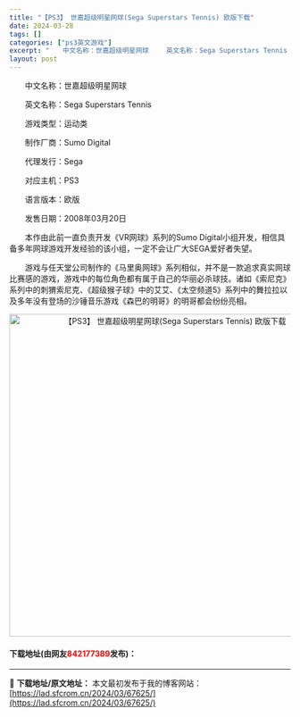```yaml
---
title: "【PS3】 世嘉超级明星网球(Sega Superstars Tennis) 欧版下载"
date: 2024-03-28
tags: []
categories: ["ps3英文游戏"]
excerpt: "　　中文名称：世嘉超级明星网球 　　英文名称：Sega Superstars Tennis 　　游戏类型：运动类 　　制作厂商：Sumo Digital 　　代理发行：Sega 　　对应主机：PS3 　　语言版本：欧版 　　发售日期：2008年03月20日 　　本作由此前一直负责开发《VR网球》系列&hellip;"
layout: post
---
```


 <p>　　中文名称：世嘉超级明星网球</p> <p>　　英文名称：Sega Superstars Tennis</p> <p>　　游戏类型：运动类</p> <p>　　制作厂商：Sumo Digital</p> <p>　　代理发行：Sega</p> <p>　　对应主机：PS3</p> <p>　　语言版本：欧版</p> <p>　　发售日期：2008年03月20日</p> <p>　　本作由此前一直负责开发《VR网球》系列的Sumo Digital小组开发，相信具备多年网球游戏开发经验的该小组，一定不会让广大SEGA爱好者失望。</p> <p>　　游戏与任天堂公司制作的《马里奥网球》系列相似，并不是一款追求真实网球比赛感的游戏，游戏中的每位角色都有属于自己的华丽必杀球技。诸如《索尼克》系列中的刺猬索尼克、《超级猴子球》中的艾艾、《太空频道5》系列中的舞拉拉以及多年没有登场的沙锤音乐游戏《森巴的明哥》的明哥都会纷纷亮相。</p> <p align="center"><img align="" border="0" src="https://lad.sfcrom.cn/wp-content/uploads/2024/03/20240328_66051b6fd42fb.jpg" width="578" alt="【PS3】 世嘉超级明星网球(Sega Superstars Tennis) 欧版下载" /></p> <p><h4>下载地址(由网友<font color="red">842177389</font>发布)：</h4></p> 

---
📖 **下载地址/原文地址：** 本文最初发布于我的博客网站：[https://lad.sfcrom.cn/2024/03/67625/](https://lad.sfcrom.cn/2024/03/67625/)
